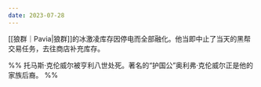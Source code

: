```yaml
---
date: 2023-07-28
---
```

[[狼群｜Pavia|狼群]]的冰激凌库存因停电而全部融化。他当即中止了当天的黑帮交易任务，去往商店补充库存。

%%
托马斯·克伦威尔被亨利八世处死。著名的“护国公”奥利弗·克伦威尔正是他的家族后裔。
%%